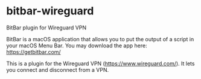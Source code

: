 # bitbar-wireguard
BitBar plugin for Wireguard VPN

BitBar is a macOS application that allows you to put the output of a script in your macOS Menu Bar. You may download the app here: https://getbitbar.com/

This is a plugin for the Wireguard VPN (https://www.wireguard.com/). It lets you connect and disconnect from a VPN.
